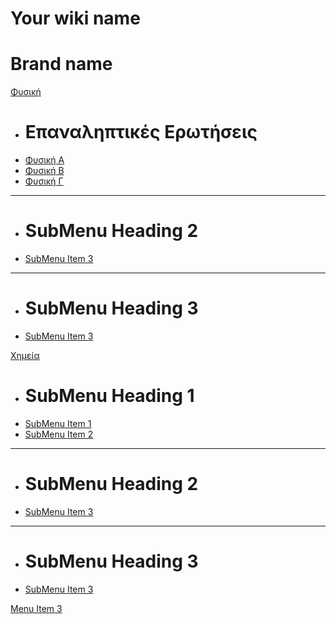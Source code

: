# Your wiki name
# Brand name

[Φυσική]()

  * # Επαναληπτικές Ερωτήσεις
  * [Φυσική Α](docs/A-Theory-Physics.pdf)
  * [Φυσική Β](docs/B-Theory-Physics.pdf)
  * [Φυσική Γ](docs/C-Theory-Physics.pdf)
  - - - -
  * # SubMenu Heading 2
  * [SubMenu Item 3](subitem3.md)
  - - - -
  * # SubMenu Heading 3
  * [SubMenu Item 3](subitem3.md)

[Χημεία]()

  * # SubMenu Heading 1
  * [SubMenu Item 1](subitem1.md)
  * [SubMenu Item 2](subitem2.md)
  - - - -
  * # SubMenu Heading 2
  * [SubMenu Item 3](subitem3.md)
  - - - -
  * # SubMenu Heading 3
  * [SubMenu Item 3](subitem3.md)
  
[Menu Item 3](item3.md)
